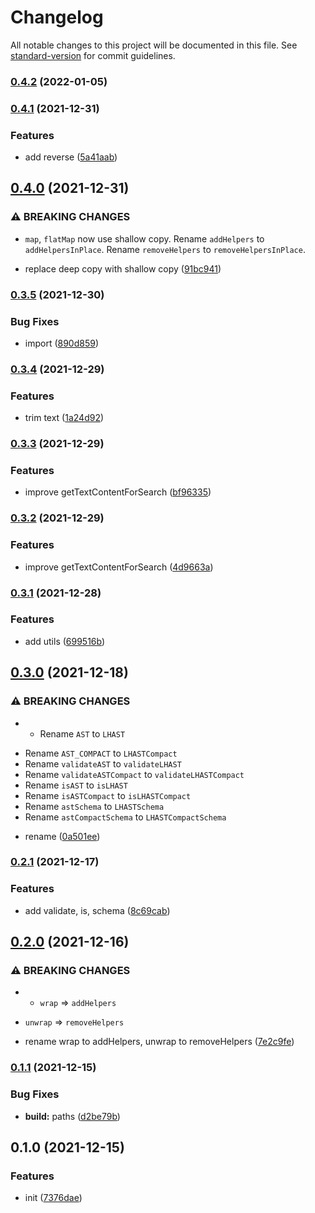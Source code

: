 # Changelog

All notable changes to this project will be documented in this file. See [standard-version](https://github.com/conventional-changelog/standard-version) for commit guidelines.

### [0.4.2](https://github.com/BlackGlory/lhast/compare/v0.4.1...v0.4.2) (2022-01-05)

### [0.4.1](https://github.com/BlackGlory/lhast/compare/v0.4.0...v0.4.1) (2021-12-31)


### Features

* add reverse ([5a41aab](https://github.com/BlackGlory/lhast/commit/5a41aabf6e6477229fa85aae2d77f572086402d8))

## [0.4.0](https://github.com/BlackGlory/lhast/compare/v0.3.5...v0.4.0) (2021-12-31)


### ⚠ BREAKING CHANGES

* `map`, `flatMap` now use shallow copy.
Rename `addHelpers` to `addHelpersInPlace`.
Rename `removeHelpers` to `removeHelpersInPlace`.

* replace deep copy with shallow copy ([91bc941](https://github.com/BlackGlory/lhast/commit/91bc941f2862d3c76571dc883972b78945cfc8e3))

### [0.3.5](https://github.com/BlackGlory/lhast/compare/v0.3.4...v0.3.5) (2021-12-30)


### Bug Fixes

* import ([890d859](https://github.com/BlackGlory/lhast/commit/890d8591010f7d74110398ae10610bfd0193dc3a))

### [0.3.4](https://github.com/BlackGlory/lhast/compare/v0.3.3...v0.3.4) (2021-12-29)


### Features

* trim text ([1a24d92](https://github.com/BlackGlory/lhast/commit/1a24d9261d7b000d6ffddfeffb9ad4248f686c25))

### [0.3.3](https://github.com/BlackGlory/lhast/compare/v0.3.2...v0.3.3) (2021-12-29)


### Features

* improve getTextContentForSearch ([bf96335](https://github.com/BlackGlory/lhast/commit/bf96335be21bb8e3fda2a0c5d9ff7e94dd47dacf))

### [0.3.2](https://github.com/BlackGlory/lhast/compare/v0.3.1...v0.3.2) (2021-12-29)


### Features

* improve getTextContentForSearch ([4d9663a](https://github.com/BlackGlory/lhast/commit/4d9663a8a06499ae86d6201f5c6d5a2782c6527f))

### [0.3.1](https://github.com/BlackGlory/lhast/compare/v0.3.0...v0.3.1) (2021-12-28)


### Features

* add utils ([699516b](https://github.com/BlackGlory/lhast/commit/699516bb57474155d5cb13c06ab767f139644b45))

## [0.3.0](https://github.com/BlackGlory/lhast/compare/v0.2.1...v0.3.0) (2021-12-18)


### ⚠ BREAKING CHANGES

* - Rename `AST` to `LHAST`
- Rename `AST_COMPACT` to `LHASTCompact`
- Rename `validateAST` to `validateLHAST`
- Rename `validateASTCompact` to `validateLHASTCompact`
- Rename `isAST` to `isLHAST`
- Rename `isASTCompact` to `isLHASTCompact`
- Rename `astSchema` to `LHASTSchema`
- Rename `astCompactSchema` to `LHASTCompactSchema`

* rename ([0a501ee](https://github.com/BlackGlory/lhast/commit/0a501ee1834df628fea1638451393d6b39b7d707))

### [0.2.1](https://github.com/BlackGlory/lhast/compare/v0.2.0...v0.2.1) (2021-12-17)


### Features

* add validate, is, schema ([8c69cab](https://github.com/BlackGlory/lhast/commit/8c69cabaafd0c7eada7e05e39b7dd9f3ee406770))

## [0.2.0](https://github.com/BlackGlory/lhast/compare/v0.1.1...v0.2.0) (2021-12-16)


### ⚠ BREAKING CHANGES

* - `wrap` => `addHelpers`
- `unwrap` => `removeHelpers`

* rename wrap to addHelpers, unwrap to removeHelpers ([7e2c9fe](https://github.com/BlackGlory/lhast/commit/7e2c9fea185ebb96e8a45f63ec308cec21b2201c))

### [0.1.1](https://github.com/BlackGlory/lhast/compare/v0.1.0...v0.1.1) (2021-12-15)


### Bug Fixes

* **build:** paths ([d2be79b](https://github.com/BlackGlory/lhast/commit/d2be79b597c5d140def68abb27f9f1859910673c))

## 0.1.0 (2021-12-15)


### Features

* init ([7376dae](https://github.com/BlackGlory/lhast/commit/7376dae7706381e87414027e8de96743038c03d5))
